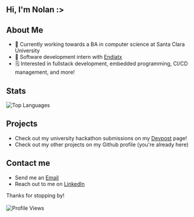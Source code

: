 ## Hi, I'm Nolan :>

## About Me

- 🐴 Currently working towards a BA in computer science at Santa Clara University
- 💊 Software development intern with [Endiatx](https://endiatx.com/)
- 🗒️ Interested in fullstack development, embedded programming, CI/CD management, and more!

## Stats

![Top Languages](https://github-readme-stats.vercel.app/api/top-langs/?username=nfallin&layout=compact&theme=default)

## Projects

- Check out my university hackathon submissions on my [Devpost](https://devpost.com/nfallin) page!
- Check out my other projects on my Github profile (you're already here)

## Contact me

- Send me an [Email](mailto:nolanafallin@gmail.com)
- Reach out to me on [LinkedIn](https://www.linkedin.com/in/nolan-fallin-79b5a6271/)

Thanks for stopping by!<br><br>
![Profile Views](https://komarev.com/ghpvc/?username=N-Fal&color=blue)
